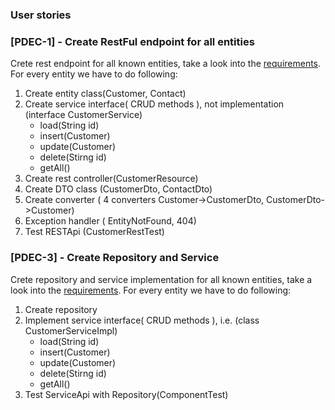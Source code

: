 ### User stories

### [PDEC-1] - Create RestFul endpoint for all entities
Crete rest endpoint for all known entities, take a look into the [requirements](RequirementsSpecification.md).
For every entity we have to do following:
1. Create entity class(Customer, Contact)
2. Create service interface( CRUD methods ), not implementation (interface CustomerService)
    * load(String id)
    * insert(Customer)
    * update(Customer)
    * delete(Stirng id)
    * getAll()
3. Create rest controller(CustomerResource)    
4. Create DTO class (CustomerDto, ContactDto)
5. Create converter ( 4 converters Customer->CustomerDto, CustomerDto->Customer)
6. Exception handler ( EntityNotFound, 404)
7. Test RESTApi (CustomerRestTest)

### [PDEC-3] - Create Repository and Service
Crete repository and service implementation for all known entities, take a look into the [requirements](RequirementsSpecification.md).
For every entity we have to do following:
1. Create repository
2. Implement service interface( CRUD methods ), i.e. (class CustomerServiceImpl)
    * load(String id)
    * insert(Customer)
    * update(Customer)
    * delete(Stirng id)
    * getAll()
3. Test ServiceApi with Repository(ComponentTest)